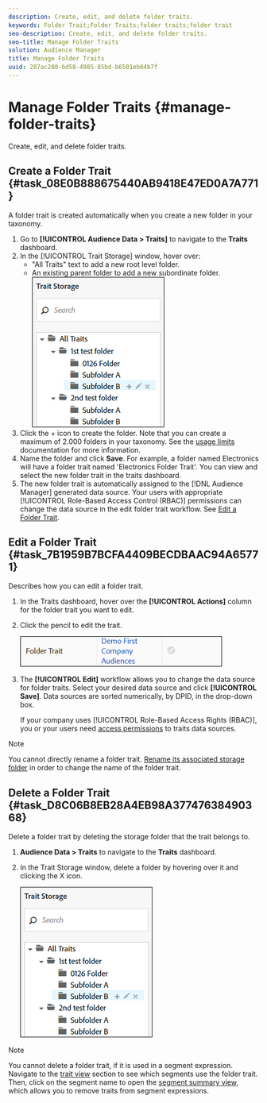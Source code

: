 ```yaml
---
description: Create, edit, and delete folder traits.
keywords: Folder Trait;Folder Traits;folder traits;folder trait
seo-description: Create, edit, and delete folder traits.
seo-title: Manage Folder Traits
solution: Audience Manager
title: Manage Folder Traits
uuid: 287ac280-bd58-4985-85bd-b6501eb64b7f
---
```


# Manage Folder Traits {#manage-folder-traits}

Create, edit, and delete folder traits.

## Create a Folder Trait {#task_08E0B888675440AB9418E47ED0A7A771}

A folder trait is created automatically when you create a new folder in your taxonomy.

<!-- 
create-folder-trait.xml
-->

1. Go to **[!UICONTROL Audience Data > Traits]** to navigate to the **Traits** dashboard.
1. In the [!UICONTROL Trait Storage] window, hover over:
    * "All Traits" text to add a new root level folder.
    * An existing parent folder to add a new subordinate folder.
    ![](assets/folder_traits_create.PNG)
1. Click the + icon to create the folder. Note that you can create a maximum of 2.000 folders in your taxonomy. See the [usage limits](../../features/administration/usage-limits.md#concept_54772E0557C74849812CE54ACB4B0511) documentation for more information.
1. Name the folder and click **Save**. For example, a folder named Electronics will have a folder trait named 'Electronics Folder Trait'. You can view and select the new folder trait in the traits dashboard.
1. The new folder trait is automatically assigned to the [!DNL Audience Manager] generated data source. Your users with appropriate [!UICONTROL Role-Based Access Control (RBAC)] permissions can change the data source in the edit folder trait workflow. See [Edit a Folder Trait](../../features/traits/manage-folder-traits.md#task_7B1959B7BCFA4409BECDBAAC94A65771).

## Edit a Folder Trait {#task_7B1959B7BCFA4409BECDBAAC94A65771}

Describes how you can edit a folder trait.

<!--
edit-folder-trait.xml
-->

1. In the Traits dashboard, hover over the **[!UICONTROL Actions]** column for the folder trait you want to edit.
1. Click the pencil to edit the trait.

   ![](assets/folder_traits_edit_border.png)

1. The **[!UICONTROL Edit]** workflow allows you to change the data source for folder traits. Select your desired data source and click **[!UICONTROL Save]**. Data sources are sorted numerically, by DPID, in the drop-down box.

   If your company uses [!UICONTROL Role-Based Access Rights (RBAC)], you or your users need [access permissions](../../features/traits/about-folder-traits.md#section_FB11C9F6F6F542328A6F1F22C40C2220) to traits data sources.

>[!NOTE]
>
>You cannot directly rename a folder trait. [Rename its associated storage folder](../../features/traits/trait-storage.md#task_0A123EBA0E7D4DC68C027936CBC77711) in order to change the name of the folder trait.

## Delete a Folder Trait {#task_D8C06B8EB28A4EB98A37747638490368}

Delete a folder trait by deleting the storage folder that the trait belongs to.

<!--
delete-folder-trait.xml
-->

1. **Audience Data > Traits** to navigate to the **Traits** dashboard.
1. In the Trait Storage window, delete a folder by hovering over it and clicking the X icon.

   ![Step Result](assets/folder_traits_create.PNG)

>[!NOTE]
>
>You cannot delete a folder trait, if it is used in a segment expression. Navigate to the [trait view](../../features/traits/trait-details-page.md#concept_1117822DC9D94E25888A9D41DE01B1D9) section to see which segments use the folder trait. Then, click on the segment name to open the [segment summary view](../../features/segments/segment-summary-view.md#concept_D0C06175AB1C4220A407187D85FE6AFA), which allows you to remove traits from segment expressions.